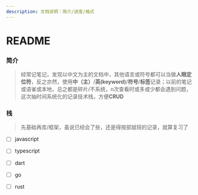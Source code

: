 ```yaml
---
description: 文档说明：简介/进度/格式
---
```


# README

### 简介

> 经常记笔记，发现以中文为主的文档中，其他语言或符号都可以当做**人眼定位符**，反之亦然，使用**中（主）**/**英\(keyword\)**/**符号**/**标签**记录；以前的笔记或语雀或本地，总之都是碎片/不系统，n次查看时或多或少都会遇到问题，这次抽时间系统化的记录技术栈，方便**CRUD**

### 栈

> 先基础再库/框架，虽说已经会了些，还是得按部就班的记录，就算复习了

* [ ] javascript
* [ ] typescript
* [ ] dart
* [ ] go
* [ ] rust

